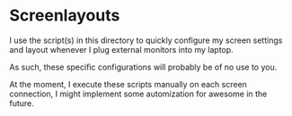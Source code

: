# Screenlayouts

I use the script(s) in this directory to quickly configure my screen settings
and layout whenever I plug external monitors into my laptop.

As such, these specific configurations will probably be of no use to you.

At the moment, I execute these scripts manually on each screen connection, I
might implement some automization for awesome in the future.
